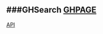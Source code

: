 ###GHSearch
[GHPAGE]('https://val10010.github.io/GHSearch/')
-
[API]('https://api-gh-search.herokuapp.com/')
